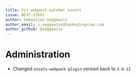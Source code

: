```yaml
---
title: Fix webpack watcher assets
issue: NEXT-23501
author: Sebastian Seggewiss
author_email: s.seggewiss@haokeyingxiao.com
author_github: @seggewiss
---
```

# Administration
* Changed `assets-webpack-plugin` version back to `3.9.12`
